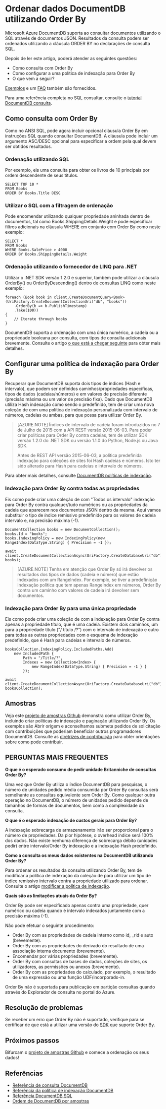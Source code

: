 <properties 
    pageTitle="Ordenar dados DocumentDB utilizando Order By | Microsoft Azure" 
    description="Saiba como utilizar ORDER BY no DocumentDB consultas LINQ e SQL e como especificar uma política de indexação para ORDER BY consultas." 
    services="documentdb" 
    authors="arramac" 
    manager="jhubbard" 
    editor="cgronlun" 
    documentationCenter=""/>

<tags 
    ms.service="documentdb" 
    ms.workload="data-services" 
    ms.tgt_pltfrm="na" 
    ms.devlang="na" 
    ms.topic="article" 
    ms.date="10/03/2016" 
    ms.author="arramac"/>

# <a name="sorting-documentdb-data-using-order-by"></a>Ordenar dados DocumentDB utilizando Order By
Microsoft Azure DocumentDB suporta ao consultar documentos utilizando o SQL através de documentos JSON. Resultados da consulta podem ser ordenados utilizando a cláusula ORDER BY no declarações de consulta SQL.

Depois de ler este artigo, poderá atender as seguintes questões: 

- Como consulta com Order By
- Como configurar a uma política de indexação para Order By
- O que vem a seguir?

[Exemplos](#samples) e um [FAQ](#faq) também são fornecidos.

Para uma referência completa no SQL consultar, consulte o [tutorial DocumentDB consulta](documentdb-sql-query.md).

## <a name="how-to-query-with-order-by"></a>Como consulta com Order By
Como no ANSI SQL, pode agora incluir opcional cláusula Order By em instruções SQL quando consultar DocumentDB. A cláusula pode incluir um argumento ASC/DESC opcional para especificar a ordem pela qual devem ser obtidos resultados. 

### <a name="ordering-using-sql"></a>Ordenação utilizando SQL
Por exemplo, eis uma consulta para obter os livros de 10 principais por ordem descendente de seus títulos. 

    SELECT TOP 10 * 
    FROM Books 
    ORDER BY Books.Title DESC

### <a name="ordering-using-sql-with-filtering"></a>Utilizar o SQL com a filtragem de ordenação
Pode encomendar utilizando qualquer propriedade aninhada dentro de documentos, tal como Books.ShippingDetails.Weight e pode especificar filtros adicionais na cláusula WHERE em conjunto com Order By como neste exemplo:

    SELECT * 
    FROM Books 
    WHERE Books.SalePrice > 4000
    ORDER BY Books.ShippingDetails.Weight

### <a name="ordering-using-the-linq-provider-for-net"></a>Ordenação utilizando o fornecedor de LINQ para .NET
Utilizar o .NET SDK versão 1.2.0 e superior, também pode utilizar a cláusula OrderBy() ou OrderByDescending() dentro de consultas LINQ como neste exemplo:

    foreach (Book book in client.CreateDocumentQuery<Book>(UriFactory.CreateDocumentCollectionUri("db", "books"))
        .OrderBy(b => b.PublishTimestamp)
        .Take(100))
    {
        // Iterate through books
    }

DocumentDB suporta a ordenação com uma única numérico, a cadeia ou a propriedade booleana por consulta, com tipos de consulta adicionais brevemente. Consulte o artigo [o que está a chegar seguinte](#Whats_coming_next) para obter mais detalhes.

## <a name="configure-an-indexing-policy-for-order-by"></a>Configurar uma política de indexação para Order By

Recuperar que DocumentDB suporta dois tipos de índices (Hash e intervalo), que podem ser definidos caminhos/propriedades específicas, tipos de dados (cadeias/números) e em valores de precisão diferente (precisão máxima ou um valor de precisão fixa). Dado que DocumentDB utiliza Hash indexação como sendo o predefinido, tem de criar uma nova coleção de com uma política de indexação personalizada com intervalo de números, cadeias ou ambas, para que possa para utilizar Order By. 

>[AZURE.NOTE] Índices de intervalo de cadeia foram introduzidos no 7 de Julho de 2015 com a API REST versão 2015-06-03. Para poder criar políticas para Order By contra cadeias, tem de utilizar SDK versão 1.2.0 do .NET SDK ou versão 1.1.0 do Python, Node.js ou Java SDK.
>
>Antes de REST API versão 2015-06-03, a política predefinida indexação para coleções de sites foi Hash cadeias e números. Isto ter sido alterado para Hash para cadeias e intervalo de números. 

Para obter mais detalhes, consulte [DocumentDB políticas de indexação](documentdb-indexing-policies.md).

### <a name="indexing-for-order-by-against-all-properties"></a>Indexação para Order By contra todas as propriedades
Eis como pode criar uma coleção de com "Todos os intervalo" indexação para Order By contra qualquer/tudo numéricos ou as propriedades da cadeia que aparecem nos documentos JSON dentro da mesma. Aqui vamos substituir o tipo de índice remissivo predefinido para os valores de cadeia intervalo e, na precisão máxima (-1).
                   
    DocumentCollection books = new DocumentCollection();
    books.Id = "books";
    books.IndexingPolicy = new IndexingPolicy(new RangeIndex(DataType.String) { Precision = -1 });
    
    await client.CreateDocumentCollectionAsync(UriFactory.CreateDatabaseUri("db"), books);  

>[AZURE.NOTE] Tenha em atenção que Order By só irá devolver os resultados dos tipos de dados (cadeia e número) que estão indexados com um RangeIndex. Por exemplo, se tiver a predefinição indexação política que tem apenas RangeIndex em números, Order By contra um caminho com valores de cadeia irá devolver sem documentos.

### <a name="indexing-for-order-by-for-a-single-property"></a>Indexação para Order By para uma única propriedade
Eis como pode criar uma coleção de com a indexação para Order By contra apenas a propriedade título, que é uma cadeia. Existem dois caminhos, um para a propriedade título ("/ título /?") com o intervalo de indexação e outro para todas as outras propriedades com o esquema de indexação predefinido, que é Hash para cadeias e intervalo de números.                    
    
    booksCollection.IndexingPolicy.IncludedPaths.Add(
        new IncludedPath { 
            Path = "/Title/?", 
            Indexes = new Collection<Index> { 
                new RangeIndex(DataType.String) { Precision = -1 } } 
            });
    
    await client.CreateDocumentCollectionAsync(UriFactory.CreateDatabaseUri("db"), booksCollection);  


## <a name="samples"></a>Amostras
Veja este [projeto de amostras Github](https://github.com/Azure/azure-documentdb-dotnet/tree/master/samples/code-samples/Queries) demonstra como utilizar Order By, incluindo criar políticas de indexação e paginação utilizando Order By. Os exemplos são Abrir origem e aconselhamos submeta pedidos de solicitação com contribuições que poderiam beneficiar outros programadores DocumentDB. Consulte as [diretrizes de contribuição](https://github.com/Azure/azure-documentdb-net/blob/master/Contributing.md) para obter orientações sobre como pode contribuir.  

## <a name="faq"></a>PERGUNTAS MAIS FREQUENTES

**O que é o esperado consumo de pedir unidade Britanniche de consultas Order By?**

Uma vez que Order By utiliza o índice DocumentDB para pesquisas, o número de unidades pedido média consumida por Order By consultas será semelhante as consultas equivalente sem Order By. Como qualquer outra operação no DocumentDB, o número de unidades pedido depende de tamanhos de formas de documentos, bem como a complexidade da consulta. 


**O que é o esperado indexação de custos gerais para Order By?**

A indexação sobrecarga de armazenamento irão ser proporcional para o número de propriedades. Da pior hipótese, o overhead índice será 100% dos dados. Não existe nenhuma diferença de sobrecarga débito (unidades pedir) entre intervalo/Order By indexação e a indexação Hash predefinido.

**Como a consulta os meus dados existentes na DocumentDB utilizando Order By?**

Para ordenar os resultados da consulta utilizando Order By, tem de modificar a política de indexação da coleção de para utilizar um tipo de índice remissivo intervalo contra a propriedade utilizado para ordenar. Consulte o artigo [modificar a política de indexação](documentdb-indexing-policies.md#modifying-the-indexing-policy-of-a-collection). 

**Quais são as limitações atuais da Order By?**

Order By pode ser especificado apenas contra uma propriedade, quer numérico ou cadeia quando é intervalo indexados juntamente com a precisão máxima (-1).

Não pode efetuar o seguinte procedimento:
 
- Order By com as propriedades de cadeia interno como id, _rid e auto (brevemente).
- Order By com as propriedades do derivado do resultado de uma associação interna documento (brevemente).
- Encomendar por várias propriedades (brevemente).
- Order By com consultas de bases de dados, coleções de sites, os utilizadores, as permissões ou anexos (brevemente).
- Order By com as propriedades do calculado, por exemplo, o resultado de uma expressão ou uma função UDF/incorporado-in.

Order By não é suportada para publicação em partição consultas quando através do Explorador de consulta no portal do Azure.

## <a name="troubleshooting"></a>Resolução de problemas

Se receber um erro que Order By não é suportado, verifique para se certificar de que está a utilizar uma versão do [SDK](documentdb-sdk-dotnet.md) que suporte Order By. 

## <a name="next-steps"></a>Próximos passos

Bifurcam o [projeto de amostras Github](https://github.com/Azure/azure-documentdb-dotnet/tree/master/samples/code-samples/Queries) e comece a ordenação os seus dados! 

## <a name="references"></a>Referências
* [Referência de consulta DocumentDB](documentdb-sql-query.md)
* [Referência da política de indexação DocumentDB](documentdb-indexing-policies.md)
* [Referência DocumentDB SQL](https://msdn.microsoft.com/library/azure/dn782250.aspx)
* [Ordem de DocumentDB por amostras](https://github.com/Azure/azure-documentdb-dotnet/tree/master/samples/code-samples/Queries)
 

